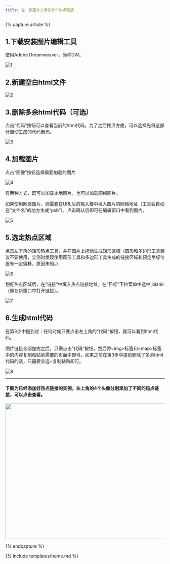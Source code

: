 ```yaml
---
title: 在一张图片上添加多个热点链接
---
```


{% capture article %}

## 1.下载安装图片编辑工具
使用Adobe Dreamweaver，简称DW。

![1](http://a1.qpic.cn/psb?/V13f2fdp4IPomM/w6jJOO.D6MQNp8XHTX5Yf0*hzVsBSHjZ6gboyx8Ts0s!/b/dBcBAAAAAAAA&bo=YAB9AGAAfQADACU!&rf=viewer_4)

## 2.新建空白html文件

![2](http://a1.qpic.cn/psb?/V13f2fdp4IPomM/ZSm.mnAlS5uNap9JoQU6ya6b9ENVUN3*YE29*3lNxFg!/b/dPYAAAAAAAAA&bo=ygKzAMoCswADACU!&rf=viewer_4)

## 3.删除多余html代码（可选）
点击“代码”按钮可以查看当前的html代码，为了之后拷贝方便，可以选择先将这部分自动生成的代码删光。

![3](http://a1.qpic.cn/psb?/V13f2fdp4IPomM/A9ZpjvnkW.piXMDyWfjvh.OOMI9MosWYmN5kEslVRU8!/b/dCABAAAAAAAA&bo=OgOXAToDlwEDACU!&rf=viewer_4)

## 4.加载图片
点击“图像”按钮选择需要加载的图片

![4](http://a3.qpic.cn/psb?/V13f2fdp4IPomM/rkQuipRAFzwdF6zwmnnO1mGc7syYojRPV2bNCM9vHNY!/b/dBkBAAAAAAAA&bo=aAGMAGgBjAADACU!&rf=viewer_4)

有两种方式，既可以加载本地图片，也可以加载网络图片。

如果使用网络图片，则需要在URL后的输入框中填入图片的网络地址（工具会自动在“文件名”的地方生成“psb”），点击确认后即可在编辑窗口中看到图片。

![5](http://a1.qpic.cn/psb?/V13f2fdp4IPomM/5Cc6y0Vkl9kl.h.W3FGn.0TSdklW6Irt3kWMA8Q7V3k!/b/dCABAAAAAAAA&bo=uwJQArsCUAIDACU!&rf=viewer_4)

## 5.选定热点区域
点击左下角的矩形热点工具，并在图片上拖动生成矩形区域（圆形和多边形工具建议不要使用，实测时发现使用圆形工具和多边形工具生成的链接区域和预定坐标位置有一定偏移，原因未知。）

![6](http://a1.qpic.cn/psb?/V13f2fdp4IPomM/APxCo28BzSHSdeMP.L4fEZdfrJt47k1Dauy2xSCwNPU!/b/dBcBAAAAAAAA&bo=vgE5Ab4BOQEDACU!&rf=viewer_4)

划好热点区域后，在“链接”中填入热点链接地址，在“目标”下拉菜单中选中_blank（即在新窗口中打开链接）。

![7](http://a3.qpic.cn/psb?/V13f2fdp4IPomM/xxxO*A4QHtVJG.Abxn8dOdTl0h7DqmJZIIDNrN.xFXM!/b/dB8BAAAAAAAA&bo=cALuAXAC7gEDACU!&rf=viewer_4)

## 6.生成html代码
在第3步中提到过：任何时候只要点击左上角的“代码”按钮，就可以看到html代码。

图片链接全部加完之后，只需点击“代码”按钮，然后将<img\>标签和<map\>标签中的内容复制粘贴到需要的页面中即可。如果之前在第3步中提前删除了多余html代码的话，只需要全选+复制粘贴即可。

![8](http://a3.qpic.cn/psb?/V13f2fdp4IPomM/PzWOnnI7qwbhQaa.qTVUNry0tdUXugW4mRoKrOWghCk!/b/dBkBAAAAAAAA&bo=LgNdAi4DXQIDACU!&rf=viewer_4)


********


#### 下图为已经添加好热点链接的实例，左上角的4个头像分别添加了不同的热点链接，可以点击查看。

<img src="http://a3.qpic.cn/psb?/V13f2fdp4IPomM/QLqAgn1mvNf7OVISB7qCsitXsKjhqkrhrcCcqhhcdzs!/b/dBkBAAAAAAAA&bo=sARUA7AEVAMRADc!&rf=viewer_4" width="600" height="426" usemap="#Map" border="0">
<map name="Map">
  <area shape="rect" coords="38,33,107,119" href="http://baike.baidu.com/link?url=mZqQWxs8IekPJV9Z0xQS60FX75ZUpWMyO3tpA9JHFOdg6E3egJ1FUhtH-Iv9qdEcEkI_-tfXnzOG_ulDBHKv7Gwnttm1PhFrBGlx18X3E5R2g_-3cj5Za4oeU17o-jtw9AvI3SxyYXedccO0Uy3Sla" target="_blank">
  <area shape="rect" coords="114,32,184,118" href="http://baike.baidu.com/link?url=F7cgzXdip5hlrOLKUjVOUjq79J7g4EPB5oATDfuTZZac4ucnFWNlPYQcKhh7mC0Ip_BP6pIzLXDuivhBZSsQ0UsNUQ4Oz0ozXqLpDQIEf4JfCiI2i8zTYSB4tpTe1Lan" target="_blank">
  <area shape="rect" coords="36,125,106,209" href="http://baike.baidu.com/link?url=w7x5BFxzHcmQtfMfP2kR-Wp6TxCQ5zRIqW96bCzlufgrLDVWY_fFl8Piq21L6VEfUfy11oiFHNUYDjmt2seU40OjkzOPL-N9bBmeuagCpA5LePJLlmCqVIYCgsaGV8P-" target="_blank">
  <area shape="rect" coords="113,124,184,210" href="http://baike.baidu.com/link?url=k0PRrBcG8H__VF6bwtREomzGE-C-reGM8rxP6yeJ4HbWiz8ngtjpTCn62sopPORFR4EVmDtUeFwCJP89MyywoC0Otds5u68OzMitu-xso2Vxx4A1Zl_xKxZ828WVQ6vQ" target="_blank">
</map>

{% endcapture %}

{% include templates/home.md %}
